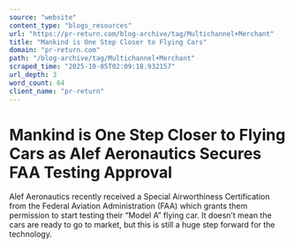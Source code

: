 ```yaml
---
source: "website"
content_type: "blogs_resources"
url: "https://pr-return.com/blog-archive/tag/Multichannel+Merchant"
title: "Mankind is One Step Closer to Flying Cars"
domain: "pr-return.com"
path: "/blog-archive/tag/Multichannel+Merchant"
scraped_time: "2025-10-05T02:09:18.932157"
url_depth: 3
word_count: 64
client_name: "pr-return"
---
```


# Mankind is One Step Closer to Flying Cars as Alef Aeronautics Secures FAA Testing Approval

Alef Aeronautics recently received a Special Airworthiness Certification from the Federal Aviation Administration (FAA) which grants them permission to start testing their “Model A” flying car. It doesn’t mean the cars are ready to go to market, but this is still a huge step forward for the technology.